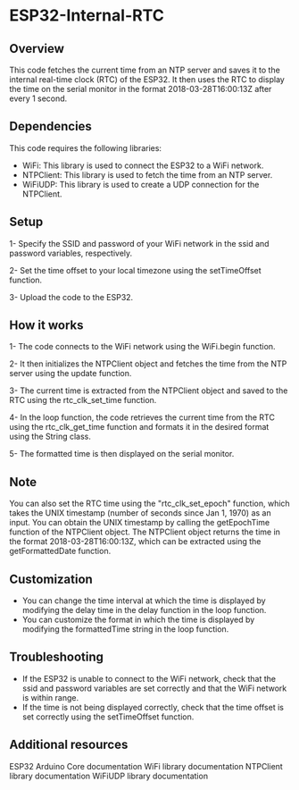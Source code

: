 # ESP32-Internal-RTC

## Overview
This code fetches the current time from an NTP server and saves it to the internal real-time clock (RTC) of the ESP32. It then uses the RTC to display the time on the serial monitor in the format 2018-03-28T16:00:13Z after every 1 second.

## Dependencies
This code requires the following libraries:

- WiFi: This library is used to connect the ESP32 to a WiFi network.
- NTPClient: This library is used to fetch the time from an NTP server.
- WiFiUDP: This library is used to create a UDP connection for the NTPClient.

## Setup
1- Specify the SSID and password of your WiFi network in the ssid and password variables, respectively.

2- Set the time offset to your local timezone using the setTimeOffset function.

3- Upload the code to the ESP32.

## How it works
1- The code connects to the WiFi network using the WiFi.begin function.

2- It then initializes the NTPClient object and fetches the time from the NTP server using the update function.

3- The current time is extracted from the NTPClient object and saved to the RTC using the rtc_clk_set_time function.

4- In the loop function, the code retrieves the current time from the RTC using the rtc_clk_get_time function and formats it in the desired format using the String class.

5- The formatted time is then displayed on the serial monitor.

## Note
You can also set the RTC time using the "rtc_clk_set_epoch" function, which takes the UNIX timestamp (number of seconds since Jan 1, 1970) as an input. You can obtain the UNIX timestamp by calling the getEpochTime function of the NTPClient object.
The NTPClient object returns the time in the format 2018-03-28T16:00:13Z, which can be extracted using the getFormattedDate function.

## Customization
- You can change the time interval at which the time is displayed by modifying the delay time in the delay function in the loop function.
- You can customize the format in which the time is displayed by modifying the formattedTime string in the loop function.

## Troubleshooting
- If the ESP32 is unable to connect to the WiFi network, check that the ssid and password variables are set correctly and that the WiFi network is within range.
- If the time is not being displayed correctly, check that the time offset is set correctly using the setTimeOffset function.

## Additional resources

ESP32 Arduino Core documentation
WiFi library documentation
NTPClient library documentation
WiFiUDP library documentation
